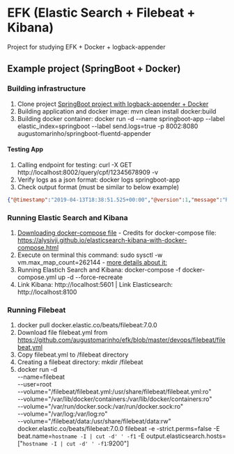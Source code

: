 # EFK (Elastic Search + Filebeat + Kibana)
Project for studying EFK + Docker + logback-appender

## Example project (SpringBoot + Docker)
### Building infrastructure
1. Clone project [SpringBoot project with logback-appender + Docker](https://github.com/augustomarinho/springboot-fluentd-appender)
2. Building application and docker image: mvn clean install docker:build
3. Building docker container: docker run -d --name springboot-app --label elastic_index=springboot --label send.logs=true -p 8002:8080 augustomarinho/springboot-fluentd-appender
#### Testing App
1. Calling endpoint for testing: curl -X GET http://localhost:8002/query/cpf/12345678909 -v
2. Verify logs as a json format: docker logs springboot-app
3. Check output format (must be similar to below example)
```json
{"@timestamp":"2019-04-13T18:38:51.525+00:00","@version":1,"message":"Recendo requisicao para CPF 12345678909","logger_name":"com.am.study.application.controllers.ControllerExample","thread_name":"http-nio-8080-exec-5","level":"INFO","level_value":20000,"CPF":"12345678909"}
```
### Running Elastic Search and Kibana
1. [Downloading docker-compose file](https://github.com/augustomarinho/efk/blob/master/devops/elasticsearch/docker-compose.yml) - Credits for docker-compose file: https://alysivji.github.io/elasticsearch-kibana-with-docker-compose.html
2. Execute on terminal this command: sudo sysctl -w vm.max_map_count=262144 - [more details about it:](https://www.elastic.co/guide/en/elasticsearch/reference/current/_maximum_map_count_check.html)
3. Running Elastich Search and Kibana: docker-compose -f docker-compose.yml  up -d --force-recreate
4. Link Kibana: http://localhost:5601 | Link Elasticsearch: http://localhost:8100

### Running Filebeat
1. docker pull docker.elastic.co/beats/filebeat:7.0.0
2. Download file filebeat.yml from https://github.com/augustomarinho/efk/blob/master/devops/filebeat/filebeat.yml
3. Copy filebeat.yml to /filebeat directory
4. Creating a filebeat directory: mkdir /filebeat
5. docker run -d \
  --name=filebeat \
  --user=root \
  --volume="/filebeat/filebeat.yml:/usr/share/filebeat/filebeat.yml:ro" \
  --volume="/var/lib/docker/containers:/var/lib/docker/containers:ro" \
  --volume="/var/run/docker.sock:/var/run/docker.sock:ro" \
  --volume="/var/log:/var/log:ro" \
  --volume="/filebeat/data:/usr/share/filebeat/data:rw" \
  docker.elastic.co/beats/filebeat:7.0.0 filebeat -e -strict.perms=false -E beat.name=`hostname -I | cut -d' ' -f1` -E output.elasticsearch.hosts=["`hostname -I | cut -d' ' -f1`:9200"]
